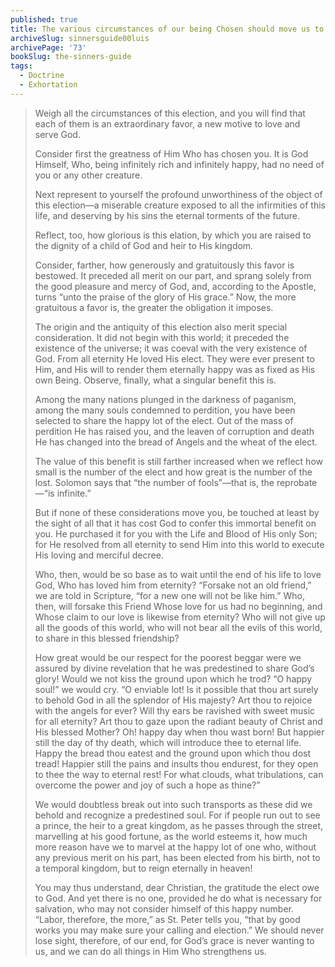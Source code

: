 ```yaml
---
published: true
title: The various circumstances of our being Chosen should move us to deep gratitude and joy
archiveSlug: sinnersguide00luis
archivePage: '73'
bookSlug: the-sinners-guide
tags:
  - Doctrine
  - Exhortation
---
```


> Weigh all the circumstances of this election, and you will find that each of them is an extraordinary favor, a new motive to love and serve God.
> 
> Consider first the greatness of Him Who has chosen you. It is God Himself, Who, being infinitely rich and infinitely happy, had no need of you or any other creature.
> 
> Next represent to yourself the profound unworthiness of the object of this election—a miserable creature exposed to all the infirmities of this life, and deserving by his sins the eternal torments of the future.
> 
> Reflect, too, how glorious is this elation, by which you are raised to the dignity of a child of God and heir to His kingdom.
> 
> Consider, farther, how generously and gratuitously this favor is bestowed. It preceded all merit on our part, and sprang solely from the good pleasure and mercy of God, and, according to the Apostle, turns “unto the praise of the glory of His grace.” Now, the more gratuitous a favor is, the greater the obligation it imposes.
> 
> The origin and the antiquity of this election also merit special consideration. It did not begin with this world; it preceded the existence of the universe; it was coeval with the very existence of God. From all eternity He loved His elect. They were ever present to Him, and His will to render them eternally happy was as fixed as His own Being. Observe, finally, what a singular benefit this is.
> 
> Among the many nations plunged in the darkness of paganism, among the many souls condemned to perdition, you have been selected to share the happy lot of the elect. Out of the mass of perdition He has raised you, and the leaven of corruption and death He has changed into the bread of Angels and the wheat of the elect.
> 
> The value of this benefit is still farther increased when we reflect how small is the number of the elect and how great is the number of the lost. Solomon says that “the number of fools”—that is, the reprobate—“is infinite.”
> 
> But if none of these considerations move you, be touched at least by the sight of all that it has cost God to confer this immortal benefit on you. He purchased it for you with the Life and Blood of His only Son; for He resolved from all eternity to send Him into this world to execute His loving and merciful decree.
> 
> Who, then, would be so base as to wait until the end of his life to love God, Who has loved him from eternity? “Forsake not an old friend,” we are told in Scripture, “for a new one will not be like him.” Who, then, will forsake this Friend Whose love for us had no beginning, and Whose claim to our love is likewise from eternity? Who will not give up all the goods of this world, who will not bear all the evils of this world, to share in this blessed friendship?
> 
> How great would be our respect for the poorest beggar were we assured by divine revelation that he was predestined to share God’s glory! Would we not kiss the ground upon which he trod? “O happy soul!” we would cry. “O enviable lot! Is it possible that thou art surely to behold God in all the splendor of His majesty? Art thou to rejoice with the angels for ever? Will thy ears be ravished with sweet music for all eternity? Art thou to gaze upon the radiant beauty of Christ and His blessed Mother? Oh! happy day when thou wast born! But happier still the day of thy death, which will introduce thee to eternal life. Happy the bread thou eatest and the ground upon which thou dost tread! Happier still the pains and insults thou endurest, for they open to thee the way to eternal rest! For what clouds, what tribulations, can overcome the power and joy of such a hope as thine?”
> 
> We would doubtless break out into such transports as these did we behold and recognize a predestined soul. For if people run out to see a prince, the heir to a great kingdom, as he passes through the street, marvelling at his good fortune, as the world esteems it, how much more reason have we to marvel at the happy lot of one who, without any previous merit on his part, has been elected from his birth, not to a temporal kingdom, but to reign eternally in heaven!
>
> You may thus understand, dear Christian, the gratitude the elect owe to God. And yet there is no one, provided he do what is necessary for salvation, who may not consider himself of this happy number. “Labor, therefore, the more,” as St. Peter tells you, “that by good works you may make sure your calling and election.” We should never lose sight, therefore, of our end, for God’s grace is never wanting to us, and we can do all things in Him Who strengthens us.